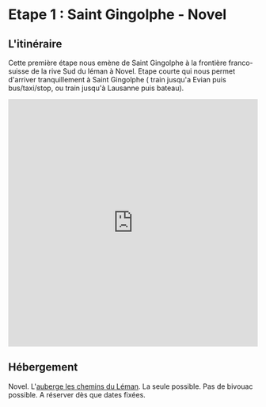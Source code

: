 # Etape 1 : Saint Gingolphe - Novel

## L'itinéraire

Cette première étape nous emène de Saint Gingolphe à la frontière franco-suisse de la rive Sud du léman à Novel. Etape courte qui nous permet d'arriver tranquillement à Saint Gingolphe ( train jusqu'a Evian puis bus/taxi/stop, ou train jusqu'à Lausanne puis bateau).

<iframe src="https://gpx.studio/?state=%7B%22ids%22:%5B%221liNoI8V73tyobkQtGQnWSgIiv5SXvJQO%22%5D%7D&embed&distance" width="100%" height="500" frameborder="0" allowfullscreen><p><a href="https://gpx.studio/?state=%7B%22ids%22:%5B%221liNoI8V73tyobkQtGQnWSgIiv5SXvJQO%22%5D%7D"></a></p></iframe>

## Hébergement
Novel.
L'[auberge les chemins du Léman](https://www.les-chemins-du-leman.com/). La seule possible. Pas de bivouac possible. A réserver dès que dates fixées.

